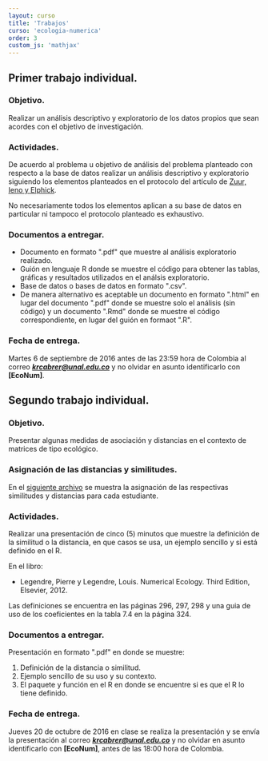 ```yaml
---
layout: curso
title: 'Trabajos'
curso: 'ecologia-numerica'
order: 3
custom_js: 'mathjax'
---
```


## Primer trabajo individual.

### Objetivo.

Realizar un análisis descriptivo y exploratorio de los datos propios
que sean acordes con el objetivo de investigación.

### Actividades.

De acuerdo al problema u objetivo de análisis del problema planteado
con respecto a la base de datos realizar un análisis descriptivo y
exploratorio siguiendo los elementos planteados en el protocolo
del artículo de  [Zuur, Ieno y Elphick](/ecologia-numerica/docs/ZuurEtAl2010.pdf).

No necesariamente todos los elementos aplican a su base de datos en particular
ni tampoco el protocolo planteado es exhaustivo.

### Documentos a entregar.

  - Documento en formato ".pdf" que muestre al análisis exploratorio realizado.
  - Guión en lenguaje R donde se muestre el código para obtener las tablas,
    gráficas y resultados utilizados en el análsis exploratorio.
  - Base de datos o bases de datos en formato ".csv".
  - De manera alternativo es aceptable un documento en formato ".html" en
    lugar del documento ".pdf" donde se muestre solo el análisis (sin código)
    y un documento ".Rmd" donde se muestre el código correspondiente, en lugar
    del guión en formaot ".R".

### Fecha de entrega.

Martes 6 de septiembre de 2016 antes de las 23:59 hora de Colombia al correo
***krcabrer@unal.edu.co*** y no olvidar en asunto identificarlo con **[EcoNum]**.

## Segundo trabajo individual.

### Objetivo.

Presentar algunas medidas de asociación y distancias
en el contexto de matrices de tipo ecológico.

### Asignación de las distancias y similitudes.

En el [siguiente archivo](asignacion.xlsx) se muestra la asignación de las respectivas
similitudes y distancias para cada estudiante.

### Actividades.

Realizar una presentación de cinco (5) minutos que muestre la definición
de la similitud o la distancia, en que casos se usa, un ejemplo sencillo y
si está definido en el R.

En el libro:

- Legendre, Pierre y Legendre, Louis. Numerical Ecology. Third Edition, Elsevier, 2012.

Las definiciones se encuentra en las páginas 296, 297, 298 y una guia
de uso de los coeficientes en la tabla 7.4 en la página 324.

### Documentos a entregar.

Presentación en formato ".pdf" en donde se muestre:

  1. Definición de la distancia o similitud.
  2. Ejemplo sencillo de su uso y su contexto.
  3. El paquete y función en el R en donde se encuentre si es que el R
     lo tiene definido.


### Fecha de entrega.

Jueves 20 de octubre de 2016 en clase se realiza la presentación y se
envía la presentación al correo ***krcabrer@unal.edu.co***
y no olvidar en asunto identificarlo con **[EcoNum]**, antes de las
18:00 hora de Colombia.
